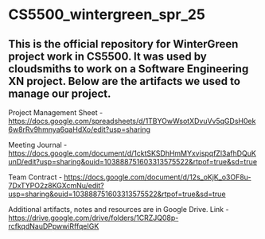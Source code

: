 # CS5500_wintergreen_spr_25


## This is the official repository for WinterGreen project work in CS5500. It was used by cloudsmiths to work on a Software Engineering XN project. Below are the artifacts we used to manage our project.

Project Management Sheet - https://docs.google.com/spreadsheets/d/1TBYOwWsotXDvuVv5qGDsH0ek6w8rRv9hmnya6qaHdXo/edit?usp=sharing

Meeting Journal - https://docs.google.com/document/d/1cktSKSDhHmMYxvispqfZl3afhDQuKunD/edit?usp=sharing&ouid=103888751603313575522&rtpof=true&sd=true

Team Contract - https://docs.google.com/document/d/12s_oKjK_o3OF8u-7DxTYPO2z8KGXcmNu/edit?usp=sharing&ouid=103888751603313575522&rtpof=true&sd=true

Additional artifacts, notes and resources are in Google Drive. Link - https://drive.google.com/drive/folders/1CRZJQ08p-rcfkqdNauDPpwwiRffqeIGK
